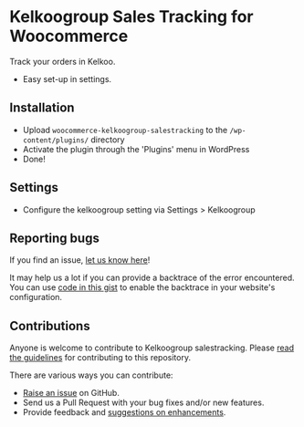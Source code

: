 # Kelkoogroup Sales Tracking for Woocommerce

Track your orders in Kelkoo.
- Easy set-up in settings.


## Installation

- Upload `woocommerce-kelkoogroup-salestracking` to the `/wp-content/plugins/` directory
- Activate the plugin through the 'Plugins' menu in WordPress
- Done!


## Settings
- Configure the kelkoogroup setting via Settings > Kelkoogroup


## Reporting bugs

If you find an issue, [let us know here](https://github.com/KelkooGroup/wordpress-kelkoogroup-salestracking/issues/new)!

It may help us a lot if you can provide a backtrace of the error encountered. You can use [code in this gist](https://gist.github.com/jrfnl/5925642) to enable the backtrace in your website's configuration.

## Contributions

Anyone is welcome to contribute to Kelkoogroup salestracking. Please
[read the guidelines](.github/CONTRIBUTING.md) for contributing to this
repository.

There are various ways you can contribute:

* [Raise an issue](https://github.com/KelkooGroup/wordpress-kelkoogroup-salestracking/issues) on GitHub.
* Send us a Pull Request with your bug fixes and/or new features.
* Provide feedback and [suggestions on enhancements](https://github.com/KelkooGroup/wordpress-kelkoogroup-salestracking/issues?direction=desc&labels=Enhancement&page=1&sort=created&state=open).






